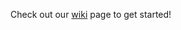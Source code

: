Check out our [wiki](https://github.com/arieldo/MorBot/wiki/2.-Jetson-Nano-Linux-Setup) page to get started! 